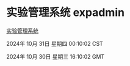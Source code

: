 # 实验管理系统 expadmin
[实验管理系统](http://219.139.197.74:56808/expadmin-782313d2-e1b1-4ea7-932e-3a55e6a1a4d0/)

2024年 10月 31日 星期四 00:10:02 CST

2024年 10月 30日 星期三 16:10:02 GMT
